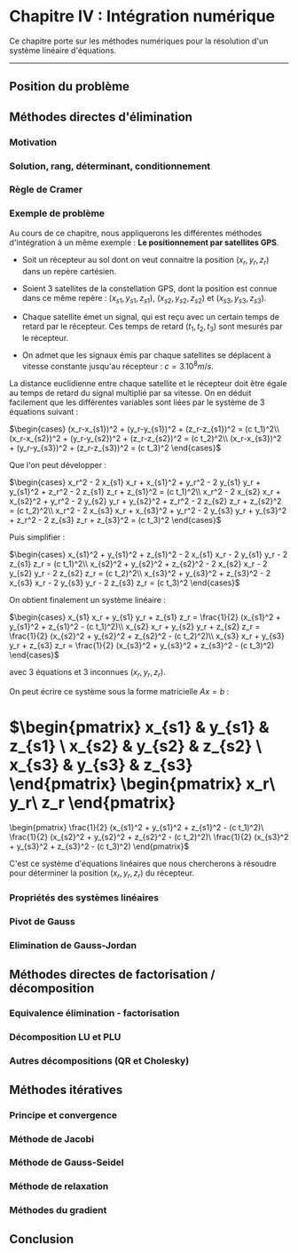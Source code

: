 # Chapitre IV : Intégration numérique

Ce chapitre porte sur les méthodes numériques pour la résolution d'un système linéaire d'équations.

---

## Position du problème

## Méthodes directes d'élimination

### Motivation

### Solution, rang, déterminant, conditionnement

### Règle de Cramer

### Exemple de problème

Au cours de ce chapitre, nous appliquerons les différentes méthodes d'intégration à un même exemple : **Le positionnement par satellites GPS**.

* Soit un récepteur au sol dont on veut connaitre la position $(x_r,y_r,z_r)$ dans un repère cartésien.

* Soient 3 satellites de la constellation GPS, dont la position est connue dans ce même repère : $(x_{s1},y_{s1},z_{s1})$, $(x_{s2},y_{s2},z_{s2})$ et $(x_{s3},y_{s3},z_{s3})$.

* Chaque satellite émet un signal, qui est reçu avec un certain temps de retard par le récepteur. Ces temps de retard $(t_1,t_2,t_3)$ sont mesurés par le récepteur.

* On admet que les signaux émis par chaque satellites se déplacent à vitesse constante jusqu'au récepteur : $c = 3.10^8 m/s$.

La distance euclidienne entre chaque satellite et le récepteur doit être égale au temps de retard du signal multiplié par sa vitesse.
On en déduit facilement que les différentes variables sont liées par le système de 3 équations suivant :

$\begin{cases}
(x_r-x_{s1})^2 + (y_r-y_{s1})^2 + (z_r-z_{s1})^2 = (c t_1)^2\\
(x_r-x_{s2})^2 + (y_r-y_{s2})^2 + (z_r-z_{s2})^2 = (c t_2)^2\\
(x_r-x_{s3})^2 + (y_r-y_{s3})^2 + (z_r-z_{s3})^2 = (c t_3)^2
\end{cases}$

Que l'on peut développer :

$\begin{cases}
x_r^2 - 2 x_{s1} x_r + x_{s1}^2 + y_r^2 - 2 y_{s1} y_r + y_{s1}^2 + z_r^2 - 2 z_{s1} z_r + z_{s1}^2 = (c t_1)^2\\
x_r^2 - 2 x_{s2} x_r + x_{s2}^2 + y_r^2 - 2 y_{s2} y_r + y_{s2}^2 + z_r^2 - 2 z_{s2} z_r + z_{s2}^2 = (c t_2)^2\\
x_r^2 - 2 x_{s3} x_r + x_{s3}^2 + y_r^2 - 2 y_{s3} y_r + y_{s3}^2 + z_r^2 - 2 z_{s3} z_r + z_{s3}^2 = (c t_3)^2
\end{cases}$

Puis simplifier :

$\begin{cases}
x_{s1}^2 + y_{s1}^2 + z_{s1}^2 - 2 x_{s1} x_r - 2 y_{s1} y_r - 2 z_{s1} z_r = (c t_1)^2\\
x_{s2}^2 + y_{s2}^2 + z_{s2}^2 - 2 x_{s2} x_r - 2 y_{s2} y_r - 2 z_{s2} z_r = (c t_2)^2\\
x_{s3}^2 + y_{s3}^2 + z_{s3}^2 - 2 x_{s3} x_r - 2 y_{s3} y_r - 2 z_{s3} z_r = (c t_3)^2
\end{cases}$

On obtient finalement un système linéaire :

$\begin{cases}
x_{s1} x_r + y_{s1} y_r + z_{s1} z_r = \frac{1}{2} (x_{s1}^2 + y_{s1}^2 + z_{s1}^2 - (c t_1)^2)\\
x_{s2} x_r + y_{s2} y_r + z_{s2} z_r = \frac{1}{2} (x_{s2}^2 + y_{s2}^2 + z_{s2}^2 - (c t_2)^2)\\
x_{s3} x_r + y_{s3} y_r + z_{s3} z_r = \frac{1}{2} (x_{s3}^2 + y_{s3}^2 + z_{s3}^2 - (c t_3)^2)
\end{cases}$

avec 3 équations et 3 inconnues $(x_r,y_r,z_r)$.

On peut écrire ce système sous la forme matricielle $A x = b$ :

$\begin{pmatrix}
  x_{s1} & y_{s1} & z_{s1} \\
  x_{s2} & y_{s2} & z_{s2} \\
  x_{s3} & y_{s3} & z_{s3} 
 \end{pmatrix}
 \begin{pmatrix}
  x_r\\
  y_r\\
  z_r 
 \end{pmatrix}
 =
 \begin{pmatrix}
  \frac{1}{2} (x_{s1}^2 + y_{s1}^2 + z_{s1}^2 - (c t_1)^2)\\
  \frac{1}{2} (x_{s2}^2 + y_{s2}^2 + z_{s2}^2 - (c t_2)^2)\\
  \frac{1}{2} (x_{s3}^2 + y_{s3}^2 + z_{s3}^2 - (c t_3)^2)
 \end{pmatrix}$
 
C'est ce système d'équations linéaires que nous chercherons à résoudre pour déterminer la position $(x_r,y_r,z_r)$ du récepteur.

### Propriétés des systèmes linéaires

### Pivot de Gauss

### Elimination de Gauss-Jordan

## Méthodes directes de factorisation / décomposition

### Equivalence élimination - factorisation

### Décomposition LU et PLU

### Autres décompositions (QR et Cholesky)

## Méthodes itératives

### Principe et convergence

### Méthode de Jacobi

### Méthode de Gauss-Seidel

### Méthode de relaxation

### Méthodes du gradient

## Conclusion